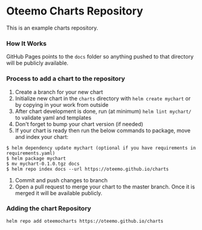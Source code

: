 # Oteemo Charts Repository

This is an example charts repository.

### How It Works

GitHub Pages points to the `docs` folder so anything pushed to that directory will be publicly available.

### Process to add a chart to the repository

1. Create a branch for your new chart
1. Initialize new chart in the `charts` directory with `helm create mychart` or by copying in your work from outside
1. After chart development is done, run (at minimum) `helm lint mychart/` to validate yaml and templates
1. Don't forget to bump your chart version (if needed)
1. If your chart is ready then run the below commands to package, move and index your chart:

  ```console
  $ helm dependency update mychart (optional if you have requirements in requirements.yaml)
  $ helm package mychart
  $ mv mychart-0.1.0.tgz docs
  $ helm repo index docs --url https://oteemo.github.io/charts
  ```
1. Commit and push changes to branch
1. Open a pull request to merge your chart to the master branch.  Once it is merged it will be available publicly.

### Adding the chart Repository

`helm repo add oteemocharts https://oteemo.github.io/charts`

